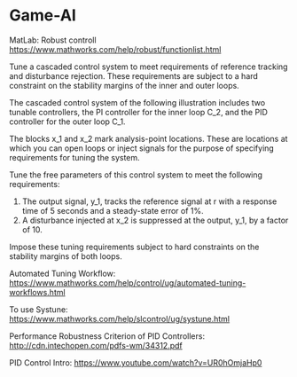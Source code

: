 # Game-AI
MatLab: Robust controll
https://www.mathworks.com/help/robust/functionlist.html

Tune a cascaded control system to meet requirements of reference tracking and disturbance rejection. These requirements are subject to a hard constraint on the stability margins of the inner and outer loops.

The cascaded control system of the following illustration includes two tunable controllers, the PI controller for the inner loop C_2, and the PID controller for the outer loop C_1.

The blocks x_1 and x_2 mark analysis-point locations. These are locations at which you can open loops or inject signals for the purpose of specifying requirements for tuning the system.

Tune the free parameters of this control system to meet the following requirements:

1. The output signal, y_1, tracks the reference signal at r with a response time of 5 seconds and a steady-state error of 1%.
2. A disturbance injected at x_2 is suppressed at the output, y_1, by a factor of 10.

Impose these tuning requirements subject to hard constraints on the stability margins of both loops.

Automated Tuning Workflow: https://www.mathworks.com/help/control/ug/automated-tuning-workflows.html

To use Systune: https://www.mathworks.com/help/slcontrol/ug/systune.html

Performance Robustness Criterion of PID Controllers: http://cdn.intechopen.com/pdfs-wm/34312.pdf

PID Control Intro: https://www.youtube.com/watch?v=UR0hOmjaHp0
